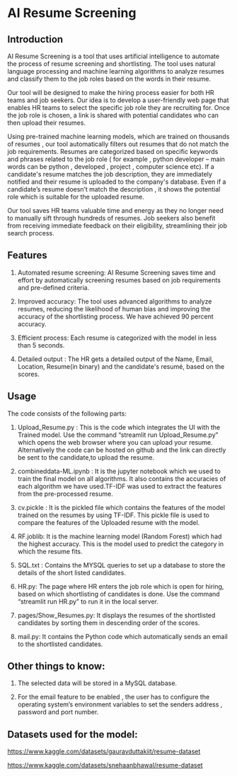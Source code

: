 # AI Resume Screening

## Introduction
AI Resume Screening is a tool that uses artificial intelligence to automate the process of resume screening and shortlisting. The tool uses natural language processing and machine learning algorithms to analyze resumes and classify them to the job roles based on the words in their resume.

Our tool will be designed to make the hiring process easier for both HR teams and job seekers. Our idea is to develop a user-friendly web page that enables HR teams to select the specific job role they are recruiting for. Once the job role is chosen, a link is shared with potential candidates who can then upload their resumes.

Using pre-trained machine learning models, which are trained on thousands of resumes , our tool automatically filters out resumes that do not match the job requirements. Resumes are categorized based on specific keywords and phrases related to the job role ( for example , python developer – main words can be python , developed , project , computer science etc). If a candidate's resume matches the job description, they are immediately notified and their resume is uploaded to the company's database. Even if a candidate’s resume doesn’t match the description , it shows the potential role which is suitable for the uploaded resume.

Our tool saves HR teams valuable time and energy as they no longer need to manually sift through hundreds of resumes. Job seekers also benefit from receiving immediate feedback on their eligibility, streamlining their job search process.


## Features
1. Automated resume screening: AI Resume Screening saves time and effort by automatically screening resumes based on job requirements and pre-defined criteria.

2. Improved accuracy: The tool uses advanced algorithms to analyze resumes, reducing the likelihood of human bias and improving the accuracy of the shortlisting process. We have achieved 90 percent accuracy.

3. Efficient process: Each resume is categorized with the model in less than 5 seconds.
   
4. Detailed output : The HR gets a detailed output of the Name, Email, Location, Resume(in binary) and the candidate's resumé, based on the scores.
   

## Usage
The code consists of the following parts:
1. Upload_Resume.py : This is the code which integrates the UI with the Trained model. Use the command “streamlit run Upload_Resume.py” which opens the web browser where you can upload your resume. Alternatively the code can be hosted on github and the link can directly be sent to the candidate,to upload the resume.

2. combineddata-ML.ipynb : It is the jupyter notebook which we used to train the final model on all algorithms. It also contains the accuracies of each algorithm we have used.TF-IDF was used to extract the features from the pre-processed resume.

3. cv.pickle : It is the pickled file which contains the features of the model trained on the resumes by using TF-IDF. This pickle file is used to compare the features of the Uploaded resume with the model.

4. RF.joblib: It is the machine learning model (Random Forest) which had the highest accuracy. This is the model used to  predict the category in which the resume fits.

5. SQL.txt : Contains the MYSQL  queries to set up a database to store the details of the short listed candidates.

6. HR.py: The page where HR enters the job role which is open for hiring, based on which shortlisting of candidates is done.  Use the command “streamlit run HR.py” to run it in the local server.

7. pages/Show_Resumes.py: It displays the resumes of the shortlisted candidates by sorting them in descending order of the scores.

8. mail.py: It contains the Python code which automatically sends an email to the shortlisted candidates.


## Other things to know:
1. The selected data will be stored in a MySQL database.
   
2. For the email feature to be enabled , the user has to configure the operating system’s environment variables to set the senders address , password and port number.


## Datasets used for the model: 
https://www.kaggle.com/datasets/gauravduttakiit/resume-dataset

https://www.kaggle.com/datasets/snehaanbhawal/resume-dataset
